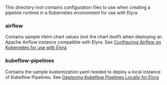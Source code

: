 <!--
{% comment %}
Copyright 2018-2025 Elyra Authors

Licensed under the Apache License, Version 2.0 (the "License");
you may not use this file except in compliance with the License.
You may obtain a copy of the License at

http://www.apache.org/licenses/LICENSE-2.0

Unless required by applicable law or agreed to in writing, software
distributed under the License is distributed on an "AS IS" BASIS,
WITHOUT WARRANTIES OR CONDITIONS OF ANY KIND, either express or implied.
See the License for the specific language governing permissions and
limitations under the License.
{% endcomment %}
-->

This directory root contains configuration files to use when creating a pipeline runtime in a Kubernetes environment for use with Elyra

### airflow

Contains sample Helm chart values (not the chart itself) when deploying an Apache Airflow instance compatible with Elyra.
See [Configuring Airflow on Kubernetes for use with Elyra](https://elyra.readthedocs.io/en/latest/recipes/configure-airflow-as-a-runtime.html)

### kubeflow-pipelines

Contains the sample kustomization.yaml needed to deploy a local instance of Kubeflow Pipelines.
See [Deploying Kubeflow Pipelines Locally for Elyra](https://elyra.readthedocs.io/en/latest/recipes/deploying-kubeflow-locally-for-dev.html#deploying-kubeflow-pipelines-locally-for-elyra) 